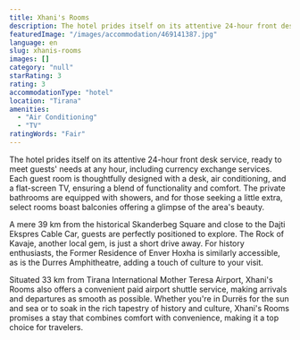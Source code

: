```yaml
---
title: Xhani's Rooms
description: The hotel prides itself on its attentive 24-hour front desk service, ready to meet guests' needs at any hour, including currency exchange services. Each guest r
featuredImage: "/images/accommodation/469141387.jpg"
language: en
slug: xhanis-rooms
images: []
category: "null"
starRating: 3
rating: 3
accommodationType: "hotel"
location: "Tirana"
amenities:
  - "Air Conditioning"
  - "TV"
ratingWords: "Fair"
---
```


The hotel prides itself on its attentive 24-hour front desk service, ready to meet guests' needs at any hour, including currency exchange services. Each guest room is thoughtfully designed with a desk, air conditioning, and a flat-screen TV, ensuring a blend of functionality and comfort. The private bathrooms are equipped with showers, and for those seeking a little extra, select rooms boast balconies offering a glimpse of the area's beauty.

A mere 39 km from the historical Skanderbeg Square and close to the Dajti Ekspres Cable Car, guests are perfectly positioned to explore. The Rock of Kavaje, another local gem, is just a short drive away. For history enthusiasts, the Former Residence of Enver Hoxha is similarly accessible, as is the Durres Amphitheatre, adding a touch of culture to your visit.

Situated 33 km from Tirana International Mother Teresa Airport, Xhani's Rooms also offers a convenient paid airport shuttle service, making arrivals and departures as smooth as possible. Whether you're in Durrës for the sun and sea or to soak in the rich tapestry of history and culture, Xhani's Rooms promises a stay that combines comfort with convenience, making it a top choice for travelers.

